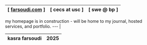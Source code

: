 [ [farsoudi.com](https://farsoudi.com) ] | [ cecs at usc ] | [ swe @ bp ]
--- | --- | ---

my homepage is in construction - will be home to my journal, hosted services, and portfolio.
--- |

kasra farsoudi | 2025
 --- | ---
